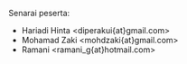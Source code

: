 Senarai peserta:

 * Hariadi Hinta <diperakui{at}gmail.com>
 * Mohamad Zaki <mohdzaki{at}gmail.com>
 * Ramani <ramani_g{at}hotmail.com>
